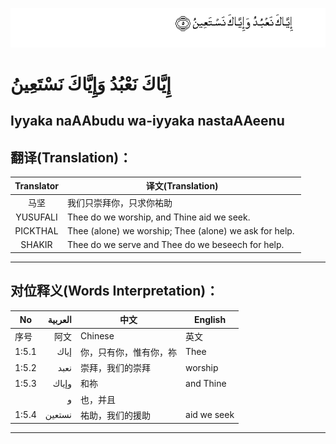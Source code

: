 ![001_005](images/001_005.gif)

# إِيَّاكَ نَعْبُدُ وَإِيَّاكَ نَسْتَعِينُ

## Iyyaka naAAbudu wa-iyyaka nastaAAeenu

## 翻译(Translation)：

|Translator | 译文(Translation)|
|:---:|---|
|马坚  |	我们只崇拜你，只求你祐助|
|YUSUFALI  |	Thee do we worship, and Thine aid we seek. |
|PICKTHAL  |	Thee (alone) we worship; Thee (alone) we ask for help.  |
|SHAKIR  |	Thee do we serve and Thee do we beseech for help. |

---

## 对位释义(Words Interpretation)：

|No | العربية | 中文 | English|
|---|---:|---|---|
|序号|阿文|Chinese|英文|
|1:5.1 |	إياك |	你，只有你，惟有你，祢 |	Thee|
|1:5.2 |	نعبد |	崇拜，我们的崇拜 |	worship|
|1:5.3 |	وإياك |	和祢 |	and Thine|
| |	و |	也，并且	 ||
|1:5.4 |	نستعين |	祐助，我们的援助 |	aid we seek|

---
